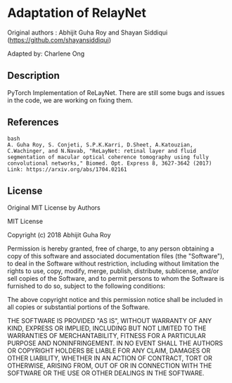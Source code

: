 # Adaptation of RelayNet

Original authors : Abhijit Guha Roy and Shayan Siddiqui (https://github.com/shayansiddiqui)

Adapted by: Charlene Ong

## Description

PyTorch Implementation of ReLayNet. There are still some bugs and issues in the code, we are working on fixing them.


## References

```
bash
A. Guha Roy, S. Conjeti, S.P.K.Karri, D.Sheet, A.Katouzian, C.Wachinger, and N.Navab, "ReLayNet: retinal layer and fluid segmentation of macular optical coherence tomography using fully convolutional networks," Biomed. Opt. Express 8, 3627-3642 (2017) 
Link: https://arxiv.org/abs/1704.02161
```

## License 
Original MIT License by Authors

MIT License

Copyright (c) 2018 Abhijit Guha Roy

Permission is hereby granted, free of charge, to any person obtaining a copy
of this software and associated documentation files (the "Software"), to deal
in the Software without restriction, including without limitation the rights
to use, copy, modify, merge, publish, distribute, sublicense, and/or sell
copies of the Software, and to permit persons to whom the Software is
furnished to do so, subject to the following conditions:

The above copyright notice and this permission notice shall be included in all
copies or substantial portions of the Software.

THE SOFTWARE IS PROVIDED "AS IS", WITHOUT WARRANTY OF ANY KIND, EXPRESS OR
IMPLIED, INCLUDING BUT NOT LIMITED TO THE WARRANTIES OF MERCHANTABILITY,
FITNESS FOR A PARTICULAR PURPOSE AND NONINFRINGEMENT. IN NO EVENT SHALL THE
AUTHORS OR COPYRIGHT HOLDERS BE LIABLE FOR ANY CLAIM, DAMAGES OR OTHER
LIABILITY, WHETHER IN AN ACTION OF CONTRACT, TORT OR OTHERWISE, ARISING FROM,
OUT OF OR IN CONNECTION WITH THE SOFTWARE OR THE USE OR OTHER DEALINGS IN THE
SOFTWARE.


